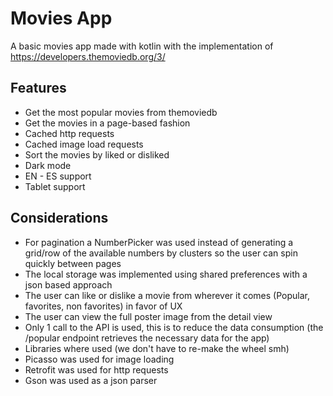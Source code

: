 # Movies App

A basic movies app made with kotlin with the implementation of https://developers.themoviedb.org/3/

## Features
- Get the most popular movies from themoviedb
- Get the movies in a page-based fashion
- Cached http requests
- Cached image load requests
- Sort the movies by liked or disliked
- Dark mode
- EN - ES support
- Tablet support

## Considerations
- For pagination a NumberPicker was used instead of generating a grid/row of the available numbers by clusters so the user can spin quickly between pages
- The local storage was implemented using shared preferences with a json based approach
- The user can like or dislike a movie from wherever it comes (Popular, favorites, non favorites) in favor of UX
- The user can view the full poster image from the detail view
- Only 1 call to the API is used, this is to reduce the data consumption (the /popular endpoint retrieves the necessary data for the app)
- Libraries where used (we don't have to re-make the wheel smh)
- Picasso was used for image loading
- Retrofit was used for http requests
- Gson was used as a json parser

